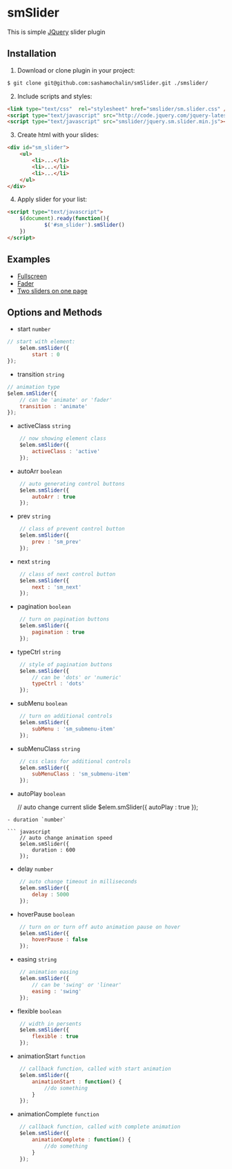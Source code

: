 # smSlider
This is simple [JQuery](http://jquery.com) slider plugin

## Installation
1. Download or clone plugin in your project:

``` bash
$ git clone git@github.com:sashamochalin/smSlider.git ./smslider/
```

2. Include scripts and styles:

``` html
<link type="text/css"  rel="stylesheet" href="smslider/sm.slider.css" />
<script type="text/javascript" src="http://code.jquery.com/jquery-latest.min.js"></script>
<script type="text/javascript" src="smslider/jquery.sm.slider.min.js"></script>
```		
		
3. Create html with your slides:

``` html
<div id="sm_slider">
	<ul>
		<li>...</li>
		<li>...</li>
		<li>...</li>
	</ul>
</div>
```

4. Apply slider for your list:

``` html
<script type="text/javascript">
	$(document).ready(function(){
    		$('#sm_slider').smSlider()
	})
</script>
```

## Examples

- [Fullscreen](http://sashamochalin.github.io/smSlider/full-page.html)
- [Fader](http://sashamochalin.github.io/smSlider/fader.html)
- [Two sliders on one page](http://sashamochalin.github.io/smSlider/two-sliders.html)
		
## Options and Methods
- start `number`

``` javascript
// start with element:
	$elem.smSlider({		
    	start : 0    		
});
```
- transition `string`

``` javascript
// animation type
$elem.smSlider({
    // can be 'animate' or 'fader'
    transition : 'animate'    		
});
```
- activeClass `string`

``` javascript
    // now showing element class
    $elem.smSlider({
        activeClass : 'active'
    });
```
- autoArr `boolean`

``` javascript
    // auto generating control buttons
    $elem.smSlider({
        autoArr : true
    });
```
- prev `string`

``` javascript
    // class of prevent control button
    $elem.smSlider({
        prev : 'sm_prev'
    });
```
- next `string`

``` javascript   
    // class of next control button
    $elem.smSlider({
        next : 'sm_next'
    });
```
- pagination `boolean`

``` javascript
    // turn on pagination buttons
    $elem.smSlider({
        pagination : true
    });
```
- typeCtrl `string`

``` javascript
    // style of pagination buttons
    $elem.smSlider({
        // can be 'dots' or 'numeric'
        typeCtrl : 'dots'
    });
```
- subMenu `boolean`

``` javascript
    // turn on additional controls
    $elem.smSlider({
        subMenu : 'sm_submenu-item'
    });
```
- subMenuClass `string`

``` javascript
    // css class for additional controls
    $elem.smSlider({
        subMenuClass : 'sm_submenu-item'
    });
```
- autoPlay `boolean`

    // auto change current slide
    $elem.smSlider({
        autoPlay : true
    });
```
- duration `number`

``` javascript
    // auto change animation speed
    $elem.smSlider({
        duration : 600
    });
```
- delay `number`

``` javascript
    // auto change timeout in milliseconds
    $elem.smSlider({
        delay : 5000
    });
```
- hoverPause `boolean`

``` javascript
    // turn on or turn off auto animation pause on hover
    $elem.smSlider({
        hoverPause : false
    });
```
- easing `string`

``` javascript
    // animation easing
    $elem.smSlider({
        // can be 'swing' or 'linear'
        easing : 'swing'
    });
```
- flexible `boolean`

``` javascript
    // width in persents
    $elem.smSlider({
        flexible : true
    });
```
- animationStart `function`

``` javascript
    // callback function, called with start animation
    $elem.smSlider({
        animationStart : function() {
            //do something
        }
    });
```
- animationComplete `function`

``` javascript
    // callback function, called with complete animation
    $elem.smSlider({
        animationComplete : function() {
            //do something
        }
    });
```